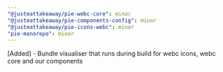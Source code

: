 ```yaml
---
"@justeattakeaway/pie-webc-core": minor
"@justeattakeaway/pie-components-config": minor
"@justeattakeaway/pie-icons-webc": minor
"pie-monorepo": minor
---
```


[Added] - Bundle visualiser that runs during build for webc icons, webc core and our components

